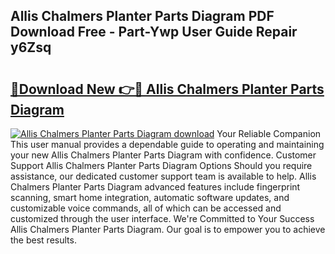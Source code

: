 ## Allis Chalmers Planter Parts Diagram PDF Download Free - Part-Ywp User Guide Repair y6Zsq

# <h2><a href="http://dfrflqw.blite.top/?on=Allis+Chalmers+Planter+Parts+Diagram">🔗Download New 👉🔴 Allis Chalmers Planter Parts Diagram</a></h2>

[![Allis Chalmers Planter Parts Diagram download](https://i.imgur.com/lujVjoI.png)](http://dfrflqw.blite.top/?on=Allis+Chalmers+Planter+Parts+Diagram)
Your Reliable Companion This user manual provides a dependable guide to operating and maintaining your new Allis Chalmers Planter Parts Diagram with confidence. Customer Support Allis Chalmers Planter Parts Diagram Options Should you require assistance, our dedicated customer support team is available to help. Allis Chalmers Planter Parts Diagram advanced features include fingerprint scanning, smart home integration, automatic software updates, and customizable voice commands, all of which can be accessed and customized through the user interface. We're Committed to Your Success Allis Chalmers Planter Parts Diagram. Our goal is to empower you to achieve the best results.
